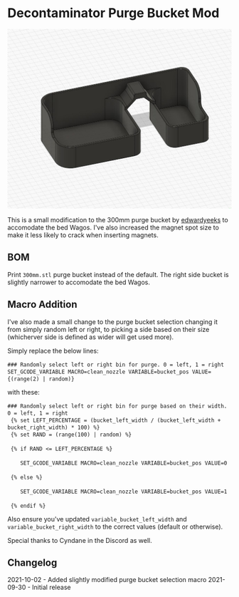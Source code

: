 # Decontaminator Purge Bucket Mod

![Picture of mod](Images/purge_bucket_300mm.jpg)

This is a small modification to the 300mm purge bucket by [edwardyeeks](https://github.com/edwardyeeks) to accomodate the bed Wagos. I've also increased the magnet spot size to make it less likely to crack when inserting magnets.

## BOM

Print `300mm.stl` purge bucket instead of the default. The right side bucket is slightly narrower to accomodate the bed Wagos.

## Macro Addition

I've also made a small change to the purge bucket selection changing it from simply random left or right, to picking a side based on their size (whicherver side is defined as wider will get used more).

Simply replace the below lines:

```
### Randomly select left or right bin for purge. 0 = left, 1 = right
SET_GCODE_VARIABLE MACRO=clean_nozzle VARIABLE=bucket_pos VALUE={(range(2) | random)}	
```

with these:

```
### Randomly select left or right bin for purge based on their width. 0 = left, 1 = right
 {% set LEFT_PERCENTAGE = (bucket_left_width / (bucket_left_width + bucket_right_width) * 100) %}
 {% set RAND = (range(100) | random) %}

 {% if RAND <= LEFT_PERCENTAGE %}

    SET_GCODE_VARIABLE MACRO=clean_nozzle VARIABLE=bucket_pos VALUE=0

 {% else %}

    SET_GCODE_VARIABLE MACRO=clean_nozzle VARIABLE=bucket_pos VALUE=1
 
 {% endif %}

```

Also ensure you've updated `variable_bucket_left_width` and `variable_bucket_right_width` to the correct values (default or otherwise).

Special thanks to Cyndane in the Discord as well.

## Changelog
2021-10-02
	- Added slightly modified purge bucket selection macro
2021-09-30
	- Initial release